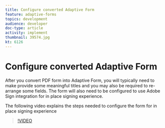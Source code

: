 ```yaml
---
title: Configure converted Adaptive Form
feature: adaptive-forms
topics: development
audience: developer
doc-type: article
activity: implement
thumbnail: 39574.jpg
kt: 6126
---
```

# Configure converted Adaptive Form

After you convert PDF form into Adaptive Form, you will typically need to make provide some meaningful titles and you may also be required to re-arrange some fields. The form will also need to be configured to use Adobe Sign integration for in place signing experience.

The following video explains the steps needed to configure the form for in place signing experience

>[!VIDEO](https://video.tv.adobe.com/v/39574/?quality=9&learn=on)

